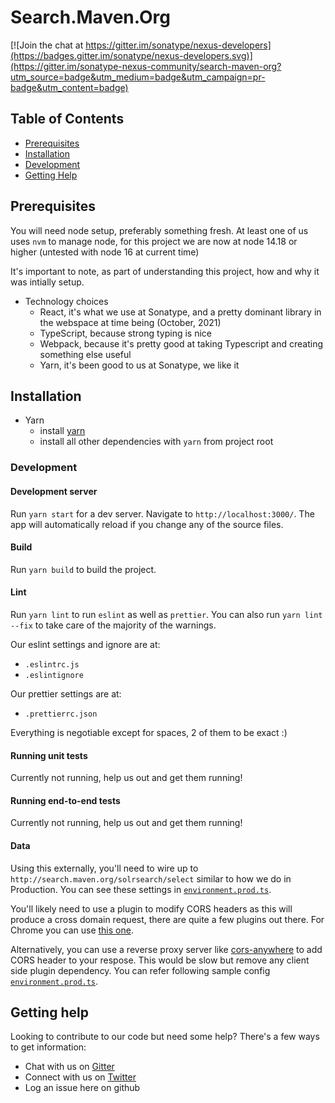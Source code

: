 <!--

 Copyright 2018-present Sonatype, Inc.
 
 Licensed under the Apache License, Version 2.0 (the "License");
 you may not use this file except in compliance with the License.
 You may obtain a copy of the License at
 
 http://www.apache.org/licenses/LICENSE-2.0
 
 Unless required by applicable law or agreed to in writing, software
 distributed under the License is distributed on an "AS IS" BASIS,
 WITHOUT WARRANTIES OR CONDITIONS OF ANY KIND, either express or implied.
 See the License for the specific language governing permissions and
 limitations under the License.

-->

# Search.Maven.Org

[![Join the chat at https://gitter.im/sonatype/nexus-developers](https://badges.gitter.im/sonatype/nexus-developers.svg)](https://gitter.im/sonatype-nexus-community/search-maven-org?utm_source=badge&utm_medium=badge&utm_campaign=pr-badge&utm_content=badge)

## Table of Contents
* [Prerequisites](#prerequisites)
* [Installation](#installation)
* [Development](#development)
* [Getting Help](#getting-help)

## Prerequisites

You will need node setup, preferably something fresh. At least one of us uses `nvm` to manage node, for this project we are now at node 14.18 or higher (untested with node 16 at current time)

It's important to note, as part of understanding this project, how and why it was intially setup.

* Technology choices
  * React, it's what we use at Sonatype, and a pretty dominant library in the webspace at time being (October, 2021)
  * TypeScript, because strong typing is nice
  * Webpack, because it's pretty good at taking Typescript and creating something else useful
  * Yarn, it's been good to us at Sonatype, we like it

## Installation
* Yarn
  * install [yarn](https://yarnpkg.com/en/docs/install)
  * install all other dependencies with `yarn` from project root

### Development

#### Development server

Run `yarn start` for a dev server. Navigate to `http://localhost:3000/`. The app will automatically reload if you change any of the source files.

#### Build

Run `yarn build` to build the project.

#### Lint

Run `yarn lint` to run `eslint` as well as `prettier`. You can also run `yarn lint --fix` to take care of the majority of the warnings.

Our eslint settings and ignore are at:
- `.eslintrc.js`
- `.eslintignore`

Our prettier settings are at:
- `.prettierrc.json`

Everything is negotiable except for spaces, 2 of them to be exact :)

#### Running unit tests

Currently not running, help us out and get them running!

#### Running end-to-end tests

Currently not running, help us out and get them running!

#### Data

Using this externally, you'll need to wire up to `http://search.maven.org/solrsearch/select` similar to how we do in Production. You can see these settings in [`environment.prod.ts`](https://github.com/sonatype-nexus-community/search-maven-org/blob/master/src/environments/environment.prod.ts).

You'll likely need to use a plugin to modify CORS headers as this will produce a cross domain request, there are quite a few plugins out there. For Chrome you can use [this one](https://chrome.google.com/webstore/detail/allow-control-allow-origi/nlfbmbojpeacfghkpbjhddihlkkiljbi).

Alternatively, you can use a reverse proxy server like [cors-anywhere](https://github.com/Rob--W/cors-anywhere) to add CORS header to your respose. This would be slow but remove any client side plugin dependency. You can refer following sample config [`environment.prod.ts`](https://github.com/MavenHub/mavenhub-search/blob/master/src/environments/environment.prod.ts).

## Getting help

Looking to contribute to our code but need some help? There's a few ways to get information:

* Chat with us on [Gitter](https://gitter.im/sonatype-nexus-community/search-maven-org)
* Connect with us on [Twitter](https://twitter.com/sonatypeDev)
* Log an issue here on github

